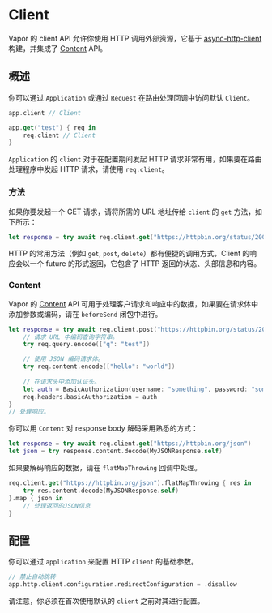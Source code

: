 # Client

Vapor 的 client API 允许你使用 HTTP 调用外部资源，它基于 [async-http-client](https://github.com/swift-server/async-http-client) 构建，并集成了 [Content](content.zh.md) API。


## 概述

你可以通过 `Application` 或通过 `Request` 在路由处理回调中访问默认 `Client`。

```swift
app.client // Client

app.get("test") { req in
    req.client // Client
}
```


`Application` 的 `client` 对于在配置期间发起 HTTP 请求非常有用，如果要在路由处理程序中发起 HTTP 请求，请使用 `req.client`。


### 方法

如果你要发起一个 GET 请求，请将所需的 URL 地址传给 `client` 的 `get` 方法，如下所示：

```swift
let response = try await req.client.get("https://httpbin.org/status/200")
```

HTTP 的常用方法（例如 `get`, `post`, `delete`）都有便捷的调用方式，Client 的响应会以一个 future 的形式返回，它包含了 HTTP 返回的状态、头部信息和内容。


### Content

Vapor 的 [Content](content.md) API 可用于处理客户请求和响应中的数据，如果要在请求体中添加参数或编码，请在 `beforeSend` 闭包中进行。

```swift
let response = try await req.client.post("https://httpbin.org/status/200") { req in
	// 请求 URL 中编码查询字符串。
	try req.query.encode(["q": "test"])

	// 使用 JSON 编码请求体。
    try req.content.encode(["hello": "world"])
    
    // 在请求头中添加认证头。
    let auth = BasicAuthorization(username: "something", password: "somethingelse")
    req.headers.basicAuthorization = auth
}
// 处理响应。
```

你可以用 `Content` 对 response body 解码采用熟悉的方式：
```swift
let response = try await req.client.get("https://httpbin.org/json")
let json = try response.content.decode(MyJSONResponse.self)
```

如果要解码响应的数据，请在 `flatMapThrowing` 回调中处理。

```swift
req.client.get("https://httpbin.org/json").flatMapThrowing { res in
	try res.content.decode(MyJSONResponse.self)
}.map { json in
	// 处理返回的JSON信息
}
```

## 配置

你可以通过 `application` 来配置 HTTP `client` 的基础参数。

```swift
// 禁止自动跳转
app.http.client.configuration.redirectConfiguration = .disallow
```

请注意，你必须在首次使用默认的 `client` 之前对其进行配置。

